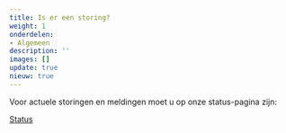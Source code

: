 ```yaml
---
title: Is er een storing?
weight: 1
onderdelen:
- Algemeen
description: ''
images: []
update: true
nieuw: true
---
```

Voor actuele storingen en meldingen moet u op onze status-pagina zijn:

<a href="/status/" class="button">Status</a>